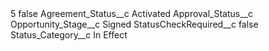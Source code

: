 <?xml version="1.0" encoding="UTF-8"?>
<CustomMetadata xmlns="http://soap.sforce.com/2006/04/metadata" xmlns:xsi="http://www.w3.org/2001/XMLSchema-instance" xmlns:xsd="http://www.w3.org/2001/XMLSchema">
    <label>5</label>
    <protected>false</protected>
    <values>
        <field>Agreement_Status__c</field>
        <value xsi:type="xsd:string">Activated</value>
    </values>
    <values>
        <field>Approval_Status__c</field>
        <value xsi:nil="true"/>
    </values>
    <values>
        <field>Opportunity_Stage__c</field>
        <value xsi:type="xsd:string">Signed</value>
    </values>
    <values>
        <field>StatusCheckRequired__c</field>
        <value xsi:type="xsd:boolean">false</value>
    </values>
    <values>
        <field>Status_Category__c</field>
        <value xsi:type="xsd:string">In Effect</value>
    </values>
</CustomMetadata>
